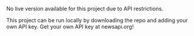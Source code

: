 No live version available for this project due to API restrictions. 

This project can be run locally by downloading the repo and adding your own API key. Get your own API key at newsapi.org!
